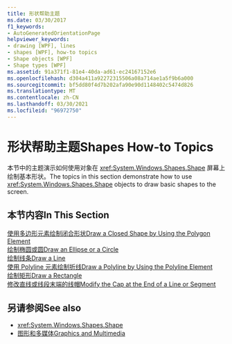 ```yaml
---
title: 形状帮助主题
ms.date: 03/30/2017
f1_keywords:
- AutoGeneratedOrientationPage
helpviewer_keywords:
- drawing [WPF], lines
- shapes [WPF], how-to topics
- Shape objects [WPF]
- Shape types [WPF]
ms.assetid: 91a371f1-81e4-40da-ad61-ec24167152e6
ms.openlocfilehash: d304a411a92272315506a08a714ae1a5f9b6a000
ms.sourcegitcommit: bf5dd80f4d7b202afa90e90d1148402c5474d826
ms.translationtype: MT
ms.contentlocale: zh-CN
ms.lasthandoff: 03/30/2021
ms.locfileid: "96972750"
---
```

# <a name="shapes-how-to-topics"></a><span data-ttu-id="569e1-102">形状帮助主题</span><span class="sxs-lookup"><span data-stu-id="569e1-102">Shapes How-to Topics</span></span>
<span data-ttu-id="569e1-103">本节中的主题演示如何使用对象在 <xref:System.Windows.Shapes.Shape> 屏幕上绘制基本形状。</span><span class="sxs-lookup"><span data-stu-id="569e1-103">The topics in this section demonstrate how to use <xref:System.Windows.Shapes.Shape> objects to draw basic shapes to the screen.</span></span>  
  
## <a name="in-this-section"></a><span data-ttu-id="569e1-104">本节内容</span><span class="sxs-lookup"><span data-stu-id="569e1-104">In This Section</span></span>  
 [<span data-ttu-id="569e1-105">使用多边形元素绘制闭合形状</span><span class="sxs-lookup"><span data-stu-id="569e1-105">Draw a Closed Shape by Using the Polygon Element</span></span>](how-to-draw-a-closed-shape-by-using-the-polygon-element.md)  
 [<span data-ttu-id="569e1-106">绘制椭圆或圆</span><span class="sxs-lookup"><span data-stu-id="569e1-106">Draw an Ellipse or a Circle</span></span>](how-to-draw-an-ellipse-or-a-circle.md)  
 [<span data-ttu-id="569e1-107">绘制线条</span><span class="sxs-lookup"><span data-stu-id="569e1-107">Draw a Line</span></span>](how-to-draw-a-line.md)  
 [<span data-ttu-id="569e1-108">使用 Polyline 元素绘制折线</span><span class="sxs-lookup"><span data-stu-id="569e1-108">Draw a Polyline by Using the Polyline Element</span></span>](how-to-draw-a-polyline-by-using-the-polyline-element.md)  
 [<span data-ttu-id="569e1-109">绘制矩形</span><span class="sxs-lookup"><span data-stu-id="569e1-109">Draw a Rectangle</span></span>](how-to-draw-a-rectangle.md)  
 [<span data-ttu-id="569e1-110">修改直线或线段末端的线帽</span><span class="sxs-lookup"><span data-stu-id="569e1-110">Modify the Cap at the End of a Line or Segment</span></span>](how-to-modify-the-cap-at-the-end-of-a-line-or-segment.md)  
  
## <a name="see-also"></a><span data-ttu-id="569e1-111">另请参阅</span><span class="sxs-lookup"><span data-stu-id="569e1-111">See also</span></span>

- <xref:System.Windows.Shapes.Shape>
- [<span data-ttu-id="569e1-112">图形和多媒体</span><span class="sxs-lookup"><span data-stu-id="569e1-112">Graphics and Multimedia</span></span>](index.md)
